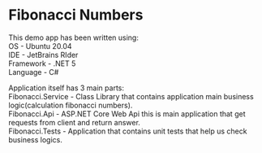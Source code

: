 # Fibonacci Numbers

This demo app has been written using:  
OS  - Ubuntu 20.04  
IDE - JetBrains RIder  
Framework - .NET 5  
Language - C#  

Application itself has 3 main parts:  
Fibonacci.Service - Class Library that contains application main business logic(calculation fibonacci numbers).  
Fibonacci.Api - ASP.NET Core Web Api this is main application that get requests from client and return answer.  
Fibonacci.Tests - Application that contains unit tests that help us check business logics.  
